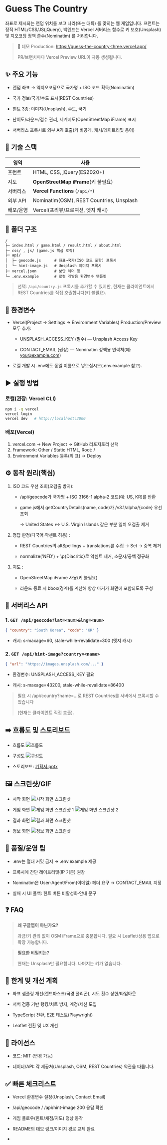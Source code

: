 # Guess The Country
좌표로 제시되는 랜덤 위치를 보고 나라(또는 대륙) 를 맞히는 웹 게임입니다.
프런트는 정적 HTML/CSS/JS(jQuery), 백엔드는 Vercel 서버리스 함수로 키 보호(Unsplash) 및 지오코딩 정책 준수(Nominatim) 를 처리합니다.

> 🔗 데모
> Production: https://guess-the-country-three.vercel.app/
>
> PR/브랜치마다 Vercel Preview URL이 자동 생성됩니다.


## ✨ 주요 기능

- 랜덤 좌표 → 역지오코딩으로 국가명 + ISO 코드 획득(Nominatim)

- 국가 정보/국기/수도 표시(REST Countries)

- 힌트 3종: 이미지(Unsplash), 수도, 국기

- 난이도/라운드/점수 관리, 세계지도(OpenStreetMap iFrame) 표시

- 서버리스 프록시로 외부 API 호출(키 비공개, 캐시/레이트리밋 용이)


## 🧱 기술 스택

| 영역     | 사용                                       |
| ------ | ---------------------------------------- |
| 프런트    | HTML, CSS, jQuery(ES2020+)               |
| 지도     | **OpenStreetMap iFrame**(키 불필요)          |
| 서버리스   | **Vercel Functions** (`/api/*`)          |
| 외부 API | Nominatim(OSM), REST Countries, Unsplash |
| 배포/운영  | Vercel(프리뷰/프로덕션, 엣지 캐시)                  |


## 📂 폴더 구조
```text
/
├─ index.html / game.html / result.html / about.html
├─ css/ , js/ (game.js 핵심 로직)
├─ api/
│  ├─ geocode.js      # 좌표→국가(ISO 코드 포함) 프록시
│  └─ hint-image.js   # Unsplash 이미지 프록시
├─ vercel.json        # 보안 헤더 등
└─ .env.example       # 로컬 개발용 환경변수 템플릿
```
> 선택: `/api/country.js` 프록시를 추가할 수 있지만, 현재는 클라이언트에서 REST Countries를 직접 호출합니다(키 불필요).


## 🔐 환경변수
- Vercel(Project → Settings → Environment Variables) Production/Preview 모두 추가:

  - UNSPLASH_ACCESS_KEY (필수) — Unsplash Access Key

  - CONTACT_EMAIL (권장) — Nominatim 정책용 연락처(예: you@example.com)

- 로컬 개발 시 .env에도 동일 이름으로 넣으십시오(.env.example 참고).


## ▶️ 실행 방법
### 로컬(권장: Vercel CLI)
```bash
npm i -g vercel
vercel login
vercel dev   # http://localhost:3000
```

### 배포(Vercel)
1. vercel.com → New Project → GitHub 리포지토리 선택
2. Framework: Other / Static HTML, Root: /
3. Environment Variables 등록(위 표) → Deploy


## ⚙️ 동작 원리(핵심)
1) ISO 코드 우선 조회(오검출 방지):

    - /api/geocode가 국가명 + ISO 3166-1 alpha-2 코드(예: US, KR)를 반환

    - game.js에서 getCountryDetails(name, code)가 /v3.1/alpha/{code} 우선 조회

        → United States ↔ U.S. Virgin Islands 같은 부분 일치 오검출 제거

2) 정답 판정(다국어·악센트 허용) :  

   - REST Countries의 altSpellings + translations를 수집 → Set → 중복 제거
   
   - normalize('NFD') + \p{Diacritic}로 악센트 제거, 소문자/공백 정규화

3) 지도 :  
   - OpenStreetMap iFrame 사용(키 불필요)

   - 라운드 종료 시 bbox(경계)를 계산해 항상 마커가 화면에 포함되도록 구성


## 📡 서버리스 API

### 1. `GET /api/geocode?lat=<num>&lng=<num>`

```json
{ "country": "South Korea", "code": "KR" }
```

- 캐시: s-maxage=60, stale-while-revalidate=300 (엣지 캐시)

### 2. `GET /api/hint-image?country=<name>`

```json
{ "url": "https://images.unsplash.com/..." }
```

- 환경변수: UNSPLASH_ACCESS_KEY 필요

- 캐시: s-maxage=43200, stale-while-revalidate=86400

> 필요 시 /api/country?name=...로 REST Countries를 서버에서 프록시할 수 있습니다
>
> (현재는 클라이언트 직접 호출).


## ➡️ 흐름도 및 스토리보드

- 흐름도
  ![흐름도](./doc/myweb-흐름도.png)

- 구성도
  ![구성도](./doc/myweb-구성도.png)
  
- 스토리보드: [기획서.pptx](./doc/기획서.pptx)


## 🖼 스크린샷/GIF

- 시작 화면
  ![시작 화면 스크린샷](./doc/myweb-index.png)

- 게임 화면
  ![게임 화면 스크린샷 1](./doc/myweb-game.png)
  ![게임 화면 스크린샷 2](./doc/myweb-game2.png)
  
- 결과 화면
  ![결과 화면 스크린샷](./doc/myweb-result_confetti-100.png)
  
- 정보 화면
  ![정보 화면 스크린샷](./doc/myweb-about.png)


## 🧪 품질/운영 팁

- .env는 절대 커밋 금지 → .env.example 제공

- 프록시에 간단 레이트리밋(IP 기준) 권장

- Nominatim은 User-Agent/From(이메일) 헤더 요구 → CONTACT_EMAIL 지정

- 실패 시 UI 폴백: 힌트 버튼 비활성화·안내 문구


## ❓ FAQ
> **왜 구글맵이 아닌가요?**
> 
> 과금/키 관리 없이 OSM iFrame으로 충분합니다. 필요 시 Leaflet/상용 맵으로 확장 가능합니다.

> **필요한 비밀키는?**
> 
> 현재는 Unsplash만 필요합니다. 나머지는 키가 없습니다.


## 🚧 한계 및 개선 계획
- 좌표 샘플링 개선(랜드마스크/국경 폴리곤), 시도 횟수 상한/타임아웃

- 서버 검증 기반 랭킹/치트 방지, 계정/세션 도입

- TypeScript 전환, E2E 테스트(Playwright)

- Leaflet 전환 및 UX 개선


## 📄 라이선스
- 코드: MIT (변경 가능)

- 데이터/API: 각 제공처(Unsplash, OSM, REST Countries) 약관을 따릅니다.


## ✅ 빠른 체크리스트
- Vercel 환경변수 설정(Unsplash, Contact Email)

- /api/geocode / /api/hint-image 200 응답 확인

- 게임 플로우(힌트/채점/지도) 정상 동작

- README의 데모 링크/이미지 경로 교체 완료
- 
